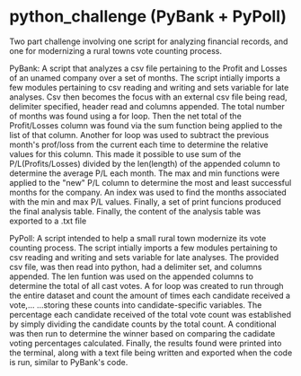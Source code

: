 # python_challenge (PyBank + PyPoll)
Two part challenge involving one script for analyzing financial records, and one for modernizing a rural towns vote counting process.

PyBank: A script that analyzes a csv file pertaining to the Profit and Losses of an unamed company over a set of months. 
The script intially imports a few modules pertaining to csv reading and writing and sets variable for late analyses. 
Csv then becomes the focus with an external csv file being read, delimiter specified, header read and columns appended.
The total number of months was found using a for loop. Then the net total of the Profit/Losses column was found via the sum function being applied to the list of that column.
Another for loop was used to subtract the previous month's prof/loss from the current each time to determine the relative values for this column.
This made it possible to use sum of the P/L(Profits/Losses) divided by the len(length) of the appended column to determine the average P/L each month.
The max and min functions were applied to the "new" P/L column to determine the most and least successful months for the company. 
An index was used to find the months associated with the min and max P/L values.
Finally, a set of print funcions produced the final analysis table. 
Finally, the content of the analysis table was exported to a .txt file 

PyPoll: A script intended to help a small rural town modernize its vote counting process.
The script intially imports a few modules pertaining to csv reading and writing and sets variable for late analyses. 
The provided csv file, was then read into python, had a delimiter set, and columns appended.
The len funtion was used on the appended columns to determine the total of all cast votes. 
A for loop was created to run through the entire dataset and count the amount of times each candidate received a vote,...
...storing these counts into candidate-specific variables. 
The percentage each candidate received of the total vote count was established by simply dividing the candidate counts by the total count.
A conditional was then run to determine the winner based on comparing the cadidate voting percentages calculated.
Finally, the results found were printed into the terminal, along with a text file being written and exported when the code is run, similar to PyBank's code.



